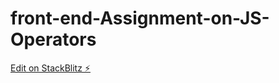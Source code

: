 # front-end-Assignment-on-JS-Operators

[Edit on StackBlitz ⚡️](https://stackblitz.com/edit/web-platform-dkgcqq)
